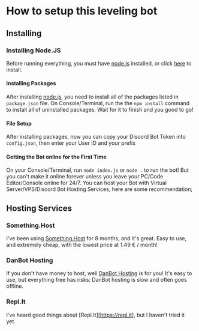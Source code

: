 # How to setup this leveling bot

## Installing

### Installing Node.JS
Before running everything, you must have [node.js](https://nodejs.org/en/download/) installed, or click [here](https://nodejs.org/en/download/) to install.


#### Installing Packages
After installing [node.js](https://nodejs.org/en/download/), you need to install all of the packages listed in `package.json` file. On Console/Terminal, run the the `npm install` command to install all of uninstalled packages. Wait for it to finish and you good to go!

#### File Setup
After installing packages, now you can copy your Discord Bot Token into `config.json`, then enter your User ID and your prefix

#### Getting the Bot online for the First Time
On your Console/Terminal, run `node index.js` or `node .` to run the bot! But you can't make it online forever unless you leave your PC/Code Editor/Console online for 24/7. You can host your Bot with Virtual Server/VPS/Discord Bot Hosting Services, here are some recommendation;


## Hosting Services

### Something.Host
I've been using [Something.Host](https://something.host/en/) for 8 months, and it's great. Easy to use, and extremely cheap, with the lowest price at 1.49 € / month!

### DanBot Hosting
If you don't have money to host, well [DanBot Hosting](https://discord.gg/dbh) is for you! It's easy to use, but everything free has risks: DanBot hosting is slow and often goes offline.

### Repl.It
I've heard good things about [Repl.It][https://repl.it], but I haven't tried it yet.
